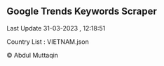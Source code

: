 

## Google Trends Keywords Scraper 
 
Last Update 31-03-2023 , 12:18:51

Country List :
VIETNAM.json



© Abdul Muttaqin 
